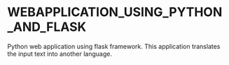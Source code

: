 # WEBAPPLICATION_USING_PYTHON_AND_FLASK
Python web application using flask framework. This application translates the input text into another language.

